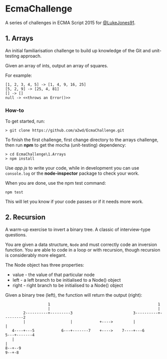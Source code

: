 # EcmaChallenge

A series of challenges in ECMA Script 2015 for [@LukeJones91](https://github.com/lukejones91).

## 1. Arrays

An initial familiarisation challenge to build up knowledge of the Git and unit-testing approach.

Given an array of ints, output an array of squares.

For example:

```
[1, 2, 3, 4, 5] -> [1, 4, 9, 16, 25]
[5, 2, 9] -> [25, 4, 81]
[] -> []
null -> <<throws an Error()>>
```

### How-to

To get started, run:

`> git clone https://github.com/a2wd/EcmaChallenge.git`

To finish the first challenge, first change directory to the arrays challenge, then run **npm** to get the mocha (unit-testing) dependency:

```
> cd EcmaChallenge\1.Arrays
> npm install
```

Use *app.js* to write your code, while in development you can use `console.log` or the **node-inspector** package to check your work.

When you are done, use the npm test command:

`npm test`

This will let you know if your code passes or if it needs more work.

## 2. Recursion

A warm-up exercise to invert a binary tree. A classic of interview-type questions.

You are given a data structure, `Node` and must correctly code an inversion function. You are able to code in a loop or with recursion, though recursion is considerably more elegant.

The Node object has three properties:

* value - the value of that particular node
* left - a left branch to be initialised to a Node() object
* right - right branch to be initialised to a Node() object

Given a binary tree (left), the function will return the output (right):

```			
                   1                                                1
                   |                                                |
        2----------+---------3                           3----------+---------2
        |                    |            +---->         |                    |
   4----+---5            6---+-------7    +---->    7----+---6            5---+-------4
   |                                                                                  |
8--+--9                                                                            9--+-8

```